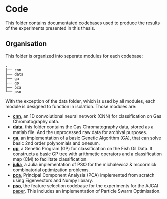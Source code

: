 # Code

This folder contains documentated codebases used to produce the results of the experiments presented in this thesis.

## Organisation

This folder is organized into seperate modules for each codebase:

```
.
├── cnn
├── data
├── ga
├── gp
├── pca
└── pso
```

With the exception of the data folder, which is used by all modules, each module is designed to function in isolation. Those modules are:

- [**cnn**](cnn), an 1D convolutional neural network (CNN) for classification on Gas Chromatography data.
- [**data**](data), this folder contains the Gas Chromatography data, stored as a matlab file. And the unprocessed raw data for archival purposes.
- [**ga**](ga), an implementation of a basic Genetic Algorithm (GA), that can solve basic 2nd order polynomials and onesum.
- [**gp**](gp), a Genetic Program (GP) for classification on the Fish Oil Data. It constructs a basic GP tree with arithmetic operators and a classification map (CM) to facilitate classification.
- [**julia**](julia), a Julia implementation of PSO for the michalewicz & mccormick combinatorial optimization problems.
- [**pca**](pca), Principal Component Analysis (PCA) implemented from scratch using Eigenvectors and Numpy library.
- [**pso**](pso), the feature selection codebase for the experiments for the AJCAI [paper](../papers/AJCAI/paper3476.pdf). This includes an implementation of Particle Swarm Optimisation.
